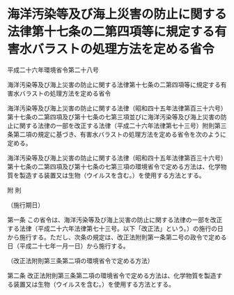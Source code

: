 # 海洋汚染等及び海上災害の防止に関する法律第十七条の二第四項等に規定する有害水バラストの処理方法を定める省令

平成二十六年環境省令第二十八号

海洋汚染等及び海上災害の防止に関する法律第十七条の二第四項等に規定する有害水バラストの処理方法を定める省令

海洋汚染等及び海上災害の防止に関する法律（昭和四十五年法律第百三十六号）第十七条の二第四項及び第十七条の七第三項並びに海洋汚染等及び海上災害の防止に関する法律の一部を改正する法律（平成二十六年法律第七十三号）附則第三条第二項の規定に基づき、有害水バラストの処理方法を定める省令を次のように定める。

海洋汚染等及び海上災害の防止に関する法律（昭和四十五年法律第百三十六号）第十七条の二第四項及び第十七条の七第三項の環境省令で定める方法は、化学物質を製造する装置又は生物（ウイルスを含む。）を使用する方法とする。

附 則

（施行期日）

第一条 この省令は、海洋汚染等及び海上災害の防止に関する法律の一部を改正する法律（平成二十六年法律第七十三号。以下「改正法」という。）の施行の日から施行する。ただし、次条の規定は、改正法附則第一条第二号の政令で定める日（平成二十七年一月一日）から施行する。

（改正法附則第三条第二項の環境省令で定める方法）

第二条 改正法附則第三条第二項の環境省令で定める方法は、化学物質を製造する装置又は生物（ウイルスを含む。）を使用する方法とする。
